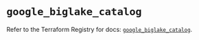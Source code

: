 # `google_biglake_catalog`

Refer to the Terraform Registry for docs: [`google_biglake_catalog`](https://registry.terraform.io/providers/hashicorp/google/6.29.0/docs/resources/biglake_catalog).
